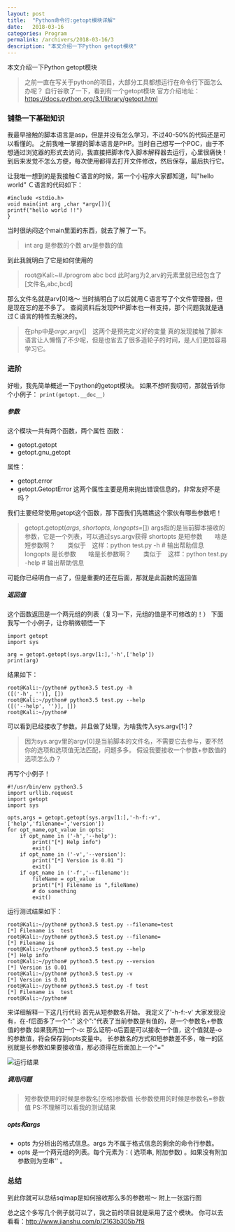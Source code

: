 ```yaml
---
layout: post
title:  "Python命令行:getopt模块详解"
date:   2018-03-16
categories: Program
permalink: /archivers/2018-03-16/3
description: "本文介绍一下Python getopt模块"
---
```


本文介绍一下Python getopt模块
<!--more-->

> 之前一直在写关于python的项目，大部分工具都想运行在命令行下面怎么办呢？
> 自行谷歌了一下，看到有一个getopt模块
> 官方介绍地址： https://docs.python.org/3.1/library/getopt.html

### 铺垫一下基础知识
我最早接触的脚本语言是asp，但是并没有怎么学习，不过40-50%的代码还是可以看懂的。
之前我唯一掌握的脚本语言是PHP。当时自己想写一个POC，由于不想通过浏览器的形式去访问，我直接把脚本传入脚本解释器去运行，心里很痛快！到后来发觉不怎么方便，每次使用都得去打开文件修改，然后保存，最后执行它。

让我唯一想到的是我接触Ｃ语言的时候，第一个小程序大家都知道，叫"hello world”
Ｃ语言的代码如下：
```
#include <stdio.h>
void main(int arg ,char *argv[]){
printf("hello world !!")
}
```
当时很纳闷这个main里面的东西，就去了解了一下。
> int arg 是参数的个数 arv是参数的值

到此我就明白了它是如何使用的　
> root@Kali:~#./progrom abc bcd
> 此时arg为2,arv的元素里就已经包含了[文件名,abc,bcd]

那么文件名就是arv[0]咯～
当时搞明白了以后就用Ｃ语言写了个文件管理器，但是现在忘的差不多了。
查阅资料后发现PHP脚本也一样支持，那个问题我就是通过Ｃ语言的特性去解决的。
> 在php中是$argc,$argv[]　这两个是预先定义好的变量
真的发现接触了脚本语言让人懒惰了不少呢，但是也省去了很多造轮子的时间，是人们更加容易学习它。

### 进阶
好啦，我先简单概述一下python的getopt模块。
如果不想听我叨叨，那就告诉你个小例子：
` print(getopt.__doc__) `
##### 参数
这个模块一共有两个函数，两个属性
函数：

* getopt.getopt
* getopt.gnu_getopt

属性：
* getopt.error
* getopt.GetoptError
这两个属性主要是用来抛出错误信息的，非常友好不是吗？

我们主要经常使用getopt这个函数，那下面我们先瞧瞧这个家伙有哪些参数吧！

> getopt.getopt(*args*, *shortopts*, *longopts=*[])
> args指的是当前脚本接收的参数，它是一个列表，可以通过sys.argv获得
> shortopts 是短参数　　啥是短参数啊？　　类似于　这样：python test.py -h # 输出帮助信息
> longopts  是长参数　　啥是长参数啊？　　类似于　这样：python test.py -help # 输出帮助信息

可能你已经明白一点了，但是重要的还在后面，那就是此函数的返回值

##### 返回值
这个函数返回是一个两元组的列表（复习一下，元组的值是不可修改的！）
下面我写一个小例子，让你稍微顿悟一下

```
import getopt
import sys

arg = getopt.getopt(sys.argv[1:],'-h',['help'])
print(arg)
```
结果如下：
```
root@Kali:~/python# python3.5 test.py -h
([('-h', '')], [])
root@Kali:~/python# python3.5 test.py --help
([('--help', '')], [])
root@Kali:~/python# 
```
可以看到已经接收了参数。并且做了处理，为啥我传入sys.argv[1:]？
> 因为sys.argv里的argv[0]是当前脚本的文件名，不需要它去参与，要不然你的选项和选项值无法匹配，问题多多。
> 假设我要接收一个参数+参数值的选项怎么办？

再写个小例子！
```
#!/usr/bin/env python3.5
import urllib.request
import getopt
import sys

opts,args = getopt.getopt(sys.argv[1:],'-h-f:-v',['help','filename=','version'])
for opt_name,opt_value in opts:
    if opt_name in ('-h','--help'):
        print("[*] Help info")
        exit()
    if opt_name in ('-v','--version'):
        print("[*] Version is 0.01 ")
        exit()
    if opt_name in ('-f','--filename'):
        fileName = opt_value
        print("[*] Filename is ",fileName)
        # do something
        exit()
```
运行测试结果如下：
```
root@Kali:~/python# python3.5 test.py --filename=test
[*] Filename is  test
root@Kali:~/python# python3.5 test.py --filename=
[*] Filename is  
root@Kali:~/python# python3.5 test.py --help
[*] Help info
root@Kali:~/python# python3.5 test.py --version
[*] Version is 0.01 
root@Kali:~/python# python3.5 test.py -v
[*] Version is 0.01 
root@Kali:~/python# python3.5 test.py -f test
[*] Filename is  test
root@Kali:~/python# 
```
来详细解释一下这几行代码
首先从短参数名开始。
我定义了'-h-f:-v' 大家发现没有，在-f后面多了一个":"
这个":"代表了当前参数是有值的，是一个参数名+参数值的参数
如果我再加一个-o: 那么证明-o后面是可以接收一个值，这个值就是-o的参数值，将会保存到opts变量中。
长参数名的方式和短参数差不多，唯一的区别就是长参数如果要接收值，那必须得在后面加上一个"="

![运行结果](http://upload-images.jianshu.io/upload_images/3150364-043c5b27c05805e2.png?imageMogr2/auto-orient/strip%7CimageView2/2/w/1240)

##### 调用问题
> 短参数使用的时候是参数名[空格]参数值
> 长参数使用的时候是参数名=参数值
> PS:不理解可以看我的测试结果

##### opts和args
* opts 为分析出的格式信息。args 为不属于格式信息的剩余的命令行参数。
* opts 是一个两元组的列表。每个元素为：( 选项串, 附加参数) 。如果没有附加参数则为空串'' 。 

 ### 总结
到此你就可以总结sqlmap是如何接收那么多的参数啦～
附上一张运行图

总之这个多写几个例子就可以了，我之前的项目就是采用了这个模块。
你可以去看看：http://www.jianshu.com/p/2163b305b7f8
